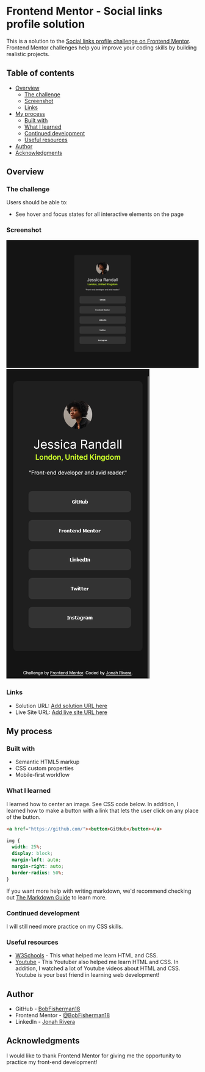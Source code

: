 # Frontend Mentor - Social links profile solution

This is a solution to the [Social links profile challenge on Frontend Mentor](https://www.frontendmentor.io/challenges/social-links-profile-UG32l9m6dQ). Frontend Mentor challenges help you improve your coding skills by building realistic projects.

## Table of contents

- [Overview](#overview)
  - [The challenge](#the-challenge)
  - [Screenshot](#screenshot)
  - [Links](#links)
- [My process](#my-process)
  - [Built with](#built-with)
  - [What I learned](#what-i-learned)
  - [Continued development](#continued-development)
  - [Useful resources](#useful-resources)
- [Author](#author)
- [Acknowledgments](#acknowledgments)

## Overview

### The challenge

Users should be able to:

- See hover and focus states for all interactive elements on the page

### Screenshot

![Desktop Profile](/screenshots/profile-desktop.png)
![Mobile Profile](/screenshots/profile-mobile.png)

### Links

- Solution URL: [Add solution URL here](https://your-solution-url.com)
- Live Site URL: [Add live site URL here](https://your-live-site-url.com)

## My process

### Built with

- Semantic HTML5 markup
- CSS custom properties
- Mobile-first workflow

### What I learned

I learned how to center an image. See CSS code below. In addition, I learned how to make a button with a link that lets the user click on any place of the button.

```html
<a href="https://github.com/"><button>GitHub</button></a>
```

```css
img {
  width: 25%;
  display: block;
  margin-left: auto;
  margin-right: auto;
  border-radius: 50%;
}
```

If you want more help with writing markdown, we'd recommend checking out [The Markdown Guide](https://www.markdownguide.org/) to learn more.

### Continued development

I will still need more practice on my CSS skills.

### Useful resources

- [W3Schools](https://www.w3schools.com/) - This what helped me learn HTML and CSS.
- [Youtube](https://www.youtube.com/@BroCodez) - This Youtuber also helped me learn HTML and CSS. In addition, I watched a lot of Youtube videos about HTML and CSS. Youtube is your best friend in learning web development!

## Author

- GitHub - [BobFisherman18](https://github.com/BobFisherman18)
- Frontend Mentor - [@BobFisherman18](https://www.frontendmentor.io/profile/BobFisherman18)
- LinkedIn - [Jonah Rivera](https://www.linkedin.com/in/jonah-rivera-812490183/)

## Acknowledgments

I would like to thank Frontend Mentor for giving me the opportunity to practice my front-end development!
